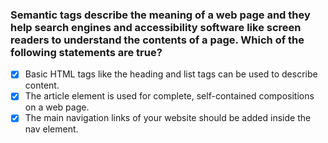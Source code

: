 ### Semantic tags describe the meaning of a web page and they help search engines and accessibility software like screen readers to understand the contents of a page. Which of the following statements are true?

- [x] Basic HTML tags like the heading and list tags can be used to describe content.
- [x] The article element is used for complete, self-contained compositions on a web page.
- [x] The main navigation links of your website should be added inside the nav element.
